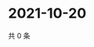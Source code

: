 # 2021-10-20

共 0 条

<!-- BEGIN -->
<!-- 最后更新时间 Wed Oct 20 2021 01:19:16 GMT+0800 (China Standard Time) -->

<!-- END -->

